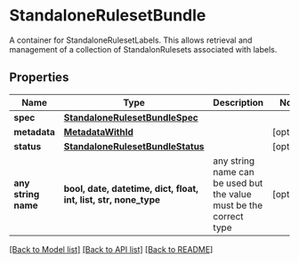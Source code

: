 # StandaloneRulesetBundle

A container for StandaloneRulesetLabels. This allows retrieval and management of a collection of StandalonRulesets associated with labels. 

## Properties
Name | Type | Description | Notes
------------ | ------------- | ------------- | -------------
**spec** | [**StandaloneRulesetBundleSpec**](StandaloneRulesetBundleSpec.md) |  | 
**metadata** | [**MetadataWithId**](MetadataWithId.md) |  | [optional] 
**status** | [**StandaloneRulesetBundleStatus**](StandaloneRulesetBundleStatus.md) |  | [optional] 
**any string name** | **bool, date, datetime, dict, float, int, list, str, none_type** | any string name can be used but the value must be the correct type | [optional]

[[Back to Model list]](../README.md#documentation-for-models) [[Back to API list]](../README.md#documentation-for-api-endpoints) [[Back to README]](../README.md)


